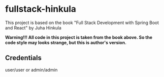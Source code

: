 # fullstack-hinkula

This project is based on the book "Full Stack Development with Spring Boot and React" 
by Juha Hinkula

**Warning!!! All code in this project is taken from the book above. So the code style may looks strange, but this is author's version.**

<h2>Credentials</h2>
user/user or admin/admin